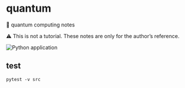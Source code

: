 # quantum

:construction: quantum computing notes

:warning: This is not a tutorial. These notes are only for the author’s reference.

![Python application](https://github.com/raviksharma/quantum/workflows/Python%20application/badge.svg?branch=main)

## test

```shell
pytest -v src
```
